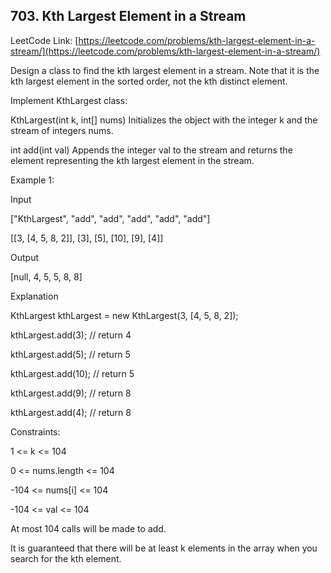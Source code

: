## 703. Kth Largest Element in a Stream

LeetCode Link: [https://leetcode.com/problems/kth-largest-element-in-a-stream/](https://leetcode.com/problems/kth-largest-element-in-a-stream/)

Design a class to find the kth largest element in a stream. Note that it is the kth largest element in the sorted order, not the kth distinct element.

Implement KthLargest class:

KthLargest(int k, int[] nums) Initializes the object with the integer k and the stream of integers nums.

int add(int val) Appends the integer val to the stream and returns the element representing the kth largest element in the stream.
 

Example 1:

Input

["KthLargest", "add", "add", "add", "add", "add"]

[[3, [4, 5, 8, 2]], [3], [5], [10], [9], [4]]

Output

[null, 4, 5, 5, 8, 8]

Explanation

KthLargest kthLargest = new KthLargest(3, [4, 5, 8, 2]);

kthLargest.add(3);   // return 4

kthLargest.add(5);   // return 5

kthLargest.add(10);  // return 5

kthLargest.add(9);   // return 8

kthLargest.add(4);   // return 8


Constraints:

1 <= k <= 104

0 <= nums.length <= 104

-104 <= nums[i] <= 104

-104 <= val <= 104

At most 104 calls will be made to add.

It is guaranteed that there will be at least k elements in the array when you search for the kth element.
